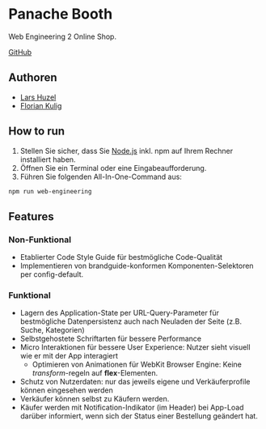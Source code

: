 # Panache Booth

Web Engineering 2 Online Shop.

[GitHub](https://github.com/floriankulig/panache-booth)

## Authoren

- [Lars Huzel](https://github.com/lars-1503)
- [Florian Kulig](https://github.com/floriankulig)

## How to run

1. Stellen Sie sicher, dass Sie [Node.js](https://nodejs.org/en) inkl. npm auf Ihrem Rechner installiert haben.
2. Öffnen Sie ein Terminal oder eine Eingabeaufforderung.
3. Führen Sie folgenden All-In-One-Command aus:

```bash
npm run web-engineering
```

## Features

### Non-Funktional

- Etablierter Code Style Guide für bestmögliche Code-Qualität
- Implementieren von brandguide-konformen Komponenten-Selektoren per config-default.

### Funktional

- Lagern des Application-State per URL-Query-Parameter für bestmögliche Datenpersistenz auch nach Neuladen der Seite (z.B. Suche, Kategorien)
- Selbstgehostete Schriftarten für bessere Performance
- Micro Interaktionen für bessere User Experience: Nutzer sieht visuell wie er mit der App interagiert
  - Optimieren von Animationen für WebKit Browser Engine: Keine _transform_-regeln auf **flex**-Elementen.
- Schutz von Nutzerdaten: nur das jeweils eigene und Verkäuferprofile können eingesehen werden
- Verkäufer können selbst zu Käufern werden.
- Käufer werden mit Notification-Indikator (im Header) bei App-Load darüber informiert, wenn sich der Status einer Bestellung geändert hat.
